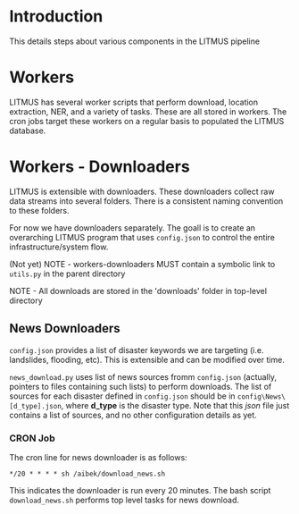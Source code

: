 # Introduction
This details steps about various components in the LITMUS pipeline

# Workers
LITMUS has several worker scripts that perform download, location extraction, NER, and a variety of tasks. These are all stored in workers. The cron jobs target these workers on a regular basis to populated the LITMUS database.

# Workers - Downloaders
LITMUS is extensible with downloaders. These downloaders collect raw data streams into several folders. There is a consistent naming convention to these folders.

For now we have downloaders separately. The goall is to create an overarching LITMUS program that uses `config.json` to control the entire infrastructure/system flow.

(Not yet) NOTE - workers-downloaders MUST contain a symbolic link to `utils.py` in the parent directory

NOTE - All downloads are stored in the 'downloads' folder in top-level directory

## News Downloaders
`config.json` provides a list of disaster keywords we are targeting (i.e. landslides, flooding, etc). This is extensible and can be modified over time.

`news_download.py` uses list of news sources fromm `config.json` (actually, pointers to files containing such lists) to perform downloads. The list of sources for each disaster defined in `config.json` should be in `config\News\[d_type].json`, where **d_type** is the disaster type. Note that this *json* file just contains a list of sources, and no other configuration details as yet.

### CRON Job
The cron line for news downloader is as follows:

    */20 * * * * sh /aibek/download_news.sh

This indicates the downloader is run every 20 minutes. The bash script `download_news.sh` performs top level tasks for news download.


